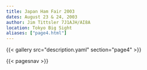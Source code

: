 ```yaml
---
title: Japan Ham Fair 2003
dates: August 23 & 24, 2003
author: Jim Tittsler 7J1AJH/AI8A
location: Tokyo Big Sight
aliases: ["page4.html"]
---
```


{{< gallery src="description.yaml" section="page4" >}}

{{< pagesnav >}}

